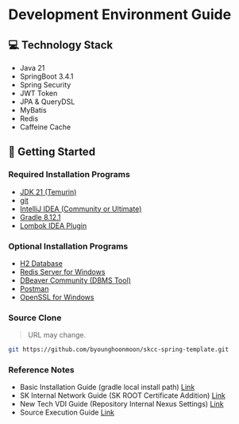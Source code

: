 # Development Environment Guide

## 💻 Technology Stack

- Java 21
- SpringBoot 3.4.1
- Spring Security
- JWT Token
- JPA & QueryDSL
- MyBatis
- Redis
- Caffeine Cache

## 🚀 Getting Started

### Required Installation Programs

- [JDK 21 (Temurin)](https://adoptium.net/temurin/releases/)
- [git](https://github.com/git-for-windows/git/releases/download/v2.48.1.windows.1/Git-2.48.1-64-bit.exe)
- [IntelliJ IDEA (Community or Ultimate)](https://download.jetbrains.com/idea/ideaIC-2024.3.3.exe?_gl=1*1uwym0o*_gcl_au*NjMxNTMzOTExLjE3MzYyOTU5MDE.*FPAU*NjMxNTMzOTExLjE3MzYyOTU5MDE.*_ga*NDgxNzMxMjY0LjE3MzYxNDY4ODM.*_ga_9J976DJZ68*MTczOTUyMDE3Mi4xMS4xLjE3Mzk1MjAxOTkuMzMuMC4w)
- [Gradle 8.12.1](https://gradle.org/next-steps/?version=8.12.1&format=all)
- [Lombok IDEA Plugin](./install/lombok-243.23654.189.zip)

### Optional Installation Programs

- [H2 Database](./install/h2-setup-2024-08-11.exe)
- [Redis Server for Windows](https://github.com/microsoftarchive/redis/releases)
- [DBeaver Community (DBMS Tool)](https://dbeaver.io/download/)
- [Postman](https://www.postman.com/downloads/)
- [OpenSSL for Windows](https://slproweb.com/products/Win32OpenSSL.html)

### Source Clone
> URL may change.
```bash
git https://github.com/byounghoonmoon/skcc-spring-template.git
```

### Reference Notes

- Basic Installation Guide (gradle local install path) [Link](./910-install-basic-guide_en.md)
- SK Internal Network Guide (SK ROOT Certificate Addition) [Link](./920-install-sk-guide_en.md)
- New Tech VDI Guide (Repository Internal Nexus Settings) [Link](./930-install-new-tech-vdi-guide_en.md)
- Source Execution Guide [Link](./940-install-source-guide_en.md) 